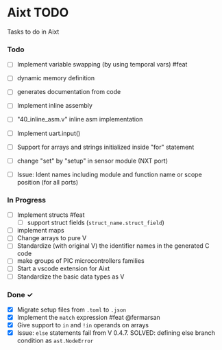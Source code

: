 # Aixt TODO

Tasks to do in Aixt


### Todo

- [ ] Implement variable swapping (by using temporal vars) #feat
- [ ] dynamic memory definition
- [ ] generates documentation from code
- [ ] Implement inline assembly
- [ ] "40_inline_asm.v" inline asm implementation
- [ ] Implement uart.input()
- [ ] Support for arrays and strings initialized inside "for" statement
- [ ] change "set" by "setup" in sensor module (NXT port)
- [ ] Issue: Ident names including module and function name or scope position (for all ports)


### In Progress

- [ ] Implement structs #feat
    - [ ] support struct fields (`struct_name.struct_field`)
- [ ] implement maps
- [ ] Change arrays to pure V
- [ ] Standardize (with original V) the identifier names in the generated C code
- [ ] make groups of PIC microcontrollers families
- [ ] Start a vscode extension for Aixt
- [ ] Standardize the basic data types as V

### Done ✓

- [x] Migrate setup files from `.toml` to `.json`
- [x] Implement the `match` expression #feat @fermarsan
- [x] Give support to `in` and `!in` operands on arrays
- [x] Issue: `else` statements fail from V 0.4.7. SOLVED: defining else branch condition as `ast.NodeError`
